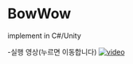# BowWow
implement in C#/Unity

-실행 영상(누르면 이동합니다)
[![video](https://img.youtube.com/vi/AVoGl5DJvSM/0.jpg)](https://youtu.be/AVoGl5DJvSM?t=0s)
